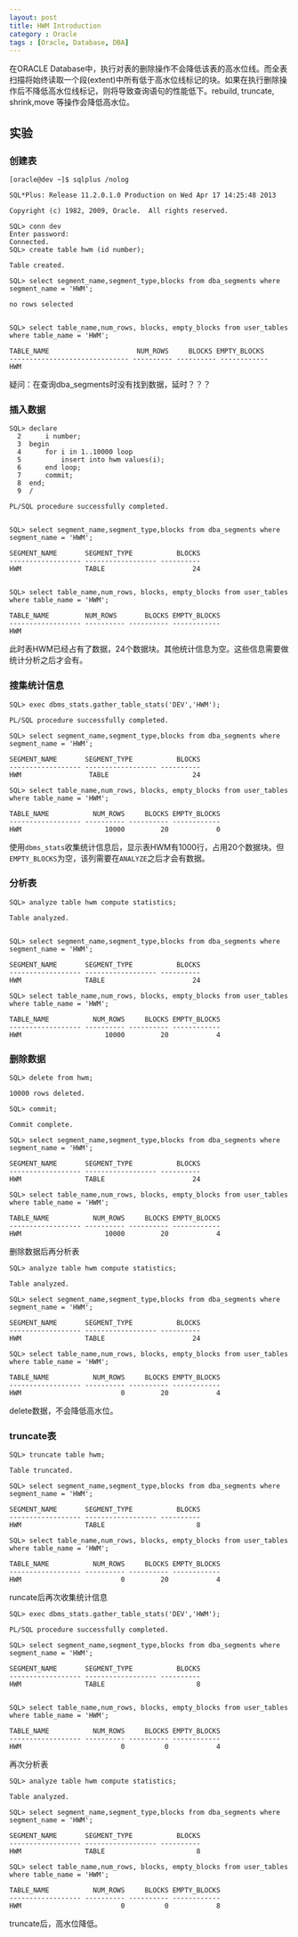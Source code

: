 ```yaml
---
layout: post
title: HWM Introduction
category : Oracle
tags : [Oracle, Database, DBA]
---
```


在ORACLE Database中，执行对表的删除操作不会降低该表的高水位线。而全表扫描将始终读取一个段(extent)中所有低于高水位线标记的块。如果在执行删除操作后不降低高水位线标记，则将导致查询语句的性能低下。rebuild, truncate, shrink,move 等操作会降低高水位。

## 实验

### 创建表

	[oracle@dev ~]$ sqlplus /nolog
	
	SQL*Plus: Release 11.2.0.1.0 Production on Wed Apr 17 14:25:48 2013
	
	Copyright (c) 1982, 2009, Oracle.  All rights reserved.
	
	SQL> conn dev
	Enter password: 
	Connected.
	SQL> create table hwm (id number);
	
	Table created.
	
	SQL> select segment_name,segment_type,blocks from dba_segments where segment_name = 'HWM';
	
	no rows selected

	
	SQL> select table_name,num_rows, blocks, empty_blocks from user_tables where table_name = 'HWM';
	
	TABLE_NAME			 			NUM_ROWS     BLOCKS EMPTY_BLOCKS
	------------------------------ ---------- ---------- ------------
	HWM

疑问：在查询dba_segments时没有找到数据，延时？？？

	
### 插入数据

	SQL> declare
	  2      i number;
	  3  begin
	  4      for i in 1..10000 loop
	  5          insert into hwm values(i);
	  6      end loop;
	  7      commit;
	  8  end;
	  9  /
	
	PL/SQL procedure successfully completed.
	

	SQL> select segment_name,segment_type,blocks from dba_segments where segment_name = 'HWM';
	
	SEGMENT_NAME	   SEGMENT_TYPE	  	  	  BLOCKS
	------------------ ------------------ ----------
	HWM			       TABLE			  		  24
	

	SQL> select table_name,num_rows, blocks, empty_blocks from user_tables where table_name = 'HWM';
	
	TABLE_NAME		   NUM_ROWS       BLOCKS EMPTY_BLOCKS
	------------------ ---------- ---------- ------------
	HWM
	
此时表HWM已经占有了数据，24个数据块。其他统计信息为空。这些信息需要做统计分析之后才会有。

### 搜集统计信息

	SQL> exec dbms_stats.gather_table_stats('DEV','HWM');
	
	PL/SQL procedure successfully completed.
	
	SQL> select segment_name,segment_type,blocks from dba_segments where segment_name = 'HWM';
	
	SEGMENT_NAME	   SEGMENT_TYPE	  	  	  BLOCKS
	------------------ ------------------ ----------
	HWM			       	TABLE			  		  24
	
	SQL> select table_name,num_rows, blocks, empty_blocks from user_tables where table_name = 'HWM';
	
	TABLE_NAME		   	 NUM_ROWS     BLOCKS EMPTY_BLOCKS
	------------------ ---------- ---------- ------------
	HWM				    	10000	  	  20			0
	
使用`dbms_stats`收集统计信息后，显示表HWM有1000行，占用20个数据块。但`EMPTY_BLOCKS`为空，该列需要在`ANALYZE`之后才会有数据。


### 分析表
	
	
	SQL> analyze table hwm compute statistics;
	
	Table analyzed.


	SQL> select segment_name,segment_type,blocks from dba_segments where segment_name = 'HWM';
	
	SEGMENT_NAME	   SEGMENT_TYPE	  	  	  BLOCKS
	------------------ ------------------ ----------
	HWM			       TABLE			  		  24
	
	SQL> select table_name,num_rows, blocks, empty_blocks from user_tables where table_name = 'HWM';
	
	TABLE_NAME		   	 NUM_ROWS     BLOCKS EMPTY_BLOCKS
	------------------ ---------- ---------- ------------
	HWM				    	10000	  	  20			4
	

### 删除数据

	SQL> delete from hwm;
	
	10000 rows deleted.
	
	SQL> commit;
	
	Commit complete.
	
	SQL> select segment_name,segment_type,blocks from dba_segments where segment_name = 'HWM';
	
	SEGMENT_NAME	   SEGMENT_TYPE	  	  	  BLOCKS
	------------------ ------------------ ----------
	HWM			       TABLE			  		  24
	
	SQL> select table_name,num_rows, blocks, empty_blocks from user_tables where table_name = 'HWM';
	
	TABLE_NAME		   	 NUM_ROWS     BLOCKS EMPTY_BLOCKS
	------------------ ---------- ---------- ------------
	HWM				        10000	      20			4
	

删除数据后再分析表

	SQL> analyze table hwm compute statistics;
	
	Table analyzed.
	
	SQL> select segment_name,segment_type,blocks from dba_segments where segment_name = 'HWM';
	
	SEGMENT_NAME	   SEGMENT_TYPE	  	  	  BLOCKS
	------------------ ------------------ ----------
	HWM			       TABLE			  	      24
	
	SQL> select table_name,num_rows, blocks, empty_blocks from user_tables where table_name = 'HWM';
	
	TABLE_NAME		   	 NUM_ROWS     BLOCKS EMPTY_BLOCKS
	------------------ ---------- ---------- ------------
	HWM							0	  	  20			4
	

delete数据，不会降低高水位。


### truncate表

	SQL> truncate table hwm;
	
	Table truncated.

	SQL> select segment_name,segment_type,blocks from dba_segments where segment_name = 'HWM';
	
	SEGMENT_NAME	   SEGMENT_TYPE	  	  	  BLOCKS
	------------------ ------------------ ----------
	HWM			       TABLE			   		   8
	
	SQL> select table_name,num_rows, blocks, empty_blocks from user_tables where table_name = 'HWM';
	
	TABLE_NAME		   	 NUM_ROWS     BLOCKS EMPTY_BLOCKS
	------------------ ---------- ---------- ------------
	HWM						    0	  	  20			4
	

runcate后再次收集统计信息


	SQL> exec dbms_stats.gather_table_stats('DEV','HWM');
	
	PL/SQL procedure successfully completed.

	SQL> select segment_name,segment_type,blocks from dba_segments where segment_name = 'HWM';
	
	SEGMENT_NAME	   SEGMENT_TYPE	  	  	  BLOCKS
	------------------ ------------------ ----------
	HWM			       TABLE			   		   8
	
	
	SQL> select table_name,num_rows, blocks, empty_blocks from user_tables where table_name = 'HWM';
	
	TABLE_NAME		   	 NUM_ROWS     BLOCKS EMPTY_BLOCKS
	------------------ ---------- ---------- ------------
	HWM						    0	       0			4
	

再次分析表

	SQL> analyze table hwm compute statistics;
	
	Table analyzed.

	SQL> select segment_name,segment_type,blocks from dba_segments where segment_name = 'HWM';
	
	SEGMENT_NAME	   SEGMENT_TYPE	  	  	  BLOCKS
	------------------ ------------------ ----------
	HWM			       TABLE			   		   8
	
	SQL> select table_name,num_rows, blocks, empty_blocks from user_tables where table_name = 'HWM';
	
	TABLE_NAME		   	 NUM_ROWS     BLOCKS EMPTY_BLOCKS
	------------------ ---------- ---------- ------------
	HWM						    0	   	   0		    8

truncate后，高水位降低。
